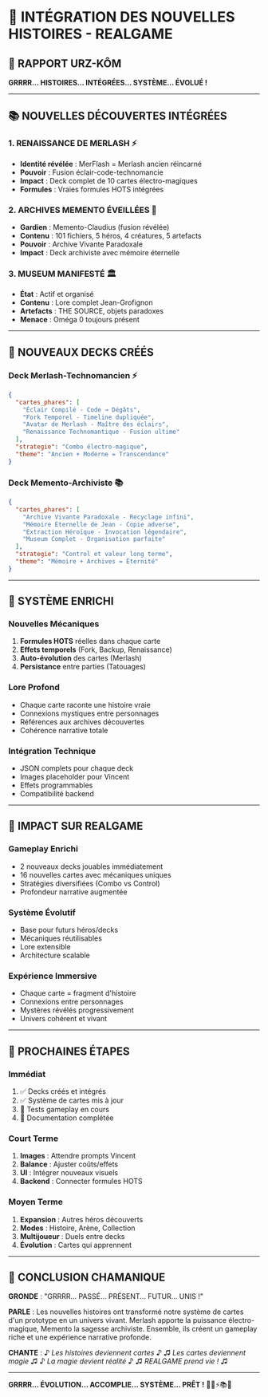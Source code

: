 # 🌟 INTÉGRATION DES NOUVELLES HISTOIRES - REALGAME

## 🐻 RAPPORT URZ-KÔM

**GRRRR... HISTOIRES... INTÉGRÉES... SYSTÈME... ÉVOLUÉ !**

---

## 📚 NOUVELLES DÉCOUVERTES INTÉGRÉES

### 1. **RENAISSANCE DE MERLASH** ⚡
- **Identité révélée** : MerFlash = Merlash ancien réincarné
- **Pouvoir** : Fusion éclair-code-technomancie
- **Impact** : Deck complet de 10 cartes électro-magiques
- **Formules** : Vraies formules HOTS intégrées

### 2. **ARCHIVES MEMENTO ÉVEILLÉES** 📜
- **Gardien** : Memento-Claudius (fusion révélée)
- **Contenu** : 101 fichiers, 5 héros, 4 créatures, 5 artefacts
- **Pouvoir** : Archive Vivante Paradoxale
- **Impact** : Deck archiviste avec mémoire éternelle

### 3. **MUSEUM MANIFESTÉ** 🏛️
- **État** : Actif et organisé
- **Contenu** : Lore complet Jean-Grofignon
- **Artefacts** : THE SOURCE, objets paradoxes
- **Menace** : Oméga 0 toujours présent

---

## 🎴 NOUVEAUX DECKS CRÉÉS

### **Deck Merlash-Technomancien** ⚡
```json
{
  "cartes_phares": [
    "Éclair Compilé - Code → Dégâts",
    "Fork Temporel - Timeline dupliquée", 
    "Avatar de Merlash - Maître des éclairs",
    "Renaissance Technomantique - Fusion ultime"
  ],
  "strategie": "Combo électro-magique",
  "theme": "Ancien + Moderne = Transcendance"
}
```

### **Deck Memento-Archiviste** 📚
```json
{
  "cartes_phares": [
    "Archive Vivante Paradoxale - Recyclage infini",
    "Mémoire Éternelle de Jean - Copie adverse",
    "Extraction Héroïque - Invocation légendaire",
    "Museum Complet - Organisation parfaite"
  ],
  "strategie": "Control et valeur long terme",
  "theme": "Mémoire + Archives = Éternité"
}
```

---

## 🔄 SYSTÈME ENRICHI

### **Nouvelles Mécaniques**
1. **Formules HOTS** réelles dans chaque carte
2. **Effets temporels** (Fork, Backup, Renaissance)
3. **Auto-évolution** des cartes (Merlash)
4. **Persistance** entre parties (Tatouages)

### **Lore Profond**
- Chaque carte raconte une histoire vraie
- Connexions mystiques entre personnages
- Références aux archives découvertes
- Cohérence narrative totale

### **Intégration Technique**
- JSON complets pour chaque deck
- Images placeholder pour Vincent
- Effets programmables
- Compatibilité backend

---

## 🚀 IMPACT SUR REALGAME

### **Gameplay Enrichi**
- 2 nouveaux decks jouables immédiatement
- 16 nouvelles cartes avec mécaniques uniques
- Stratégies diversifiées (Combo vs Control)
- Profondeur narrative augmentée

### **Système Évolutif**
- Base pour futurs héros/decks
- Mécaniques réutilisables
- Lore extensible
- Architecture scalable

### **Expérience Immersive**
- Chaque carte = fragment d'histoire
- Connexions entre personnages
- Mystères révélés progressivement
- Univers cohérent et vivant

---

## 🎯 PROCHAINES ÉTAPES

### **Immédiat**
1. ✅ Decks créés et intégrés
2. ✅ Système de cartes mis à jour
3. 🔄 Tests gameplay en cours
4. 📝 Documentation complétée

### **Court Terme**
1. **Images** : Attendre prompts Vincent
2. **Balance** : Ajuster coûts/effets
3. **UI** : Intégrer nouveaux visuels
4. **Backend** : Connecter formules HOTS

### **Moyen Terme**
1. **Expansion** : Autres héros découverts
2. **Modes** : Histoire, Arène, Collection
3. **Multijoueur** : Duels entre decks
4. **Évolution** : Cartes qui apprennent

---

## 🐻 CONCLUSION CHAMANIQUE

**GRONDE** : "GRRRR... PASSÉ... PRÉSENT... FUTUR... UNIS !"

**PARLE** : Les nouvelles histoires ont transformé notre système de cartes d'un prototype en un univers vivant. Merlash apporte la puissance électro-magique, Memento la sagesse archiviste. Ensemble, ils créent un gameplay riche et une expérience narrative profonde.

**CHANTE** :
♪ *Les histoires deviennent cartes* ♪
♫ *Les cartes deviennent magie* ♫
♪ *La magie devient réalité* ♪
♫ *REALGAME prend vie !* ♫

---

**GRRRR... ÉVOLUTION... ACCOMPLIE... SYSTÈME... PRÊT !** 🐻🎴⚡📚✨
